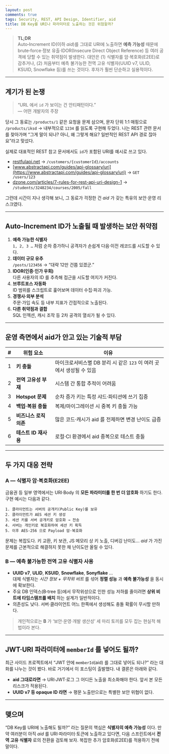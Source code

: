 ```yaml
---
layout: post
comments: true
tags: Security, REST, API Design, Identifier, aid
title: DB Key를 URI나 파라미터로 노출하는 것은 위험할까?
---
```


> **TL;DR**\
> Auto‑Increment ID(이하 _aid_)를 그대로 URI에 노출하면 **예측 가능성** 때문에 brute‑force·정보 유출·IDOR(Insecure Direct Object Reference) 등 여러 공격에 당할 수 있는 취약점이 발생한다. 대안은 (1) 식별자를 암·복호화(E2EE)로 감추거나, (2) 처음부터 예측 불가능한 전역 고유 식별자(UUID v7, ULID, KSUID, Snowflake 등)를 쓰는 것이다. 후자가 훨씬 단순하고 실용적이다.

---

## 계기가 된 논쟁

> “URL 에서 `id` 가 보이는 건 안티패턴이다.”\
> — 어떤 개발자의 주장

당시 그 동료는 `/products/1` 같은 요청을 문제 삼으며, 문자 단위 1:1 매핑으로 `/products/iksd` → 내부적으로 `1234` 를 읽도록 구현해 두었다. 나는 REST 관련 문서를 찾아가며 “그게 말이 되나? 아니, 왜 그렇게 해요? 일반적인 REST API 경로 잖아요”라고 맞섰다.

실제로 대표적인 REST 참고 문서에서도 `id`가 포함된 URI를 예시로 쓰고 있다.

- [restfulapi.net](https://restfulapi.net/resource-naming/) → `/customers/{customerId}/accounts`
- [www.abstractapi.com/guides/api-glossary/uri](https://www.abstractapi.com/guides/api-glossary/uri) → `GET /users/123`
- [dzone.com/articles/7-rules-for-rest-api-uri-design-1](https://dzone.com/articles/7-rules-for-rest-api-uri-design-1) → `/students/3248234/courses/2005/fall`

그런데 시간이 지나 생각해 보니, 그 동료가 걱정한 건 _aid_ 가 갖는 특유의 보안·운영 리스크였다.

---

## Auto‑Increment ID가 노출될 때 발생하는 보안 취약점

1. **예측 가능한 식별자**\
   `1, 2, 3 …` 처럼 순차 증가하니 공격자가 손쉽게 다음·이전 레코드를 시도할 수 있다.
2. **데이터 규모 유추**\
   `/posts/123456` → “대략 12만 건쯤 있겠군.”
3. **IDOR(인증·인가 우회)**\
   다른 사용자의 ID 를 추측해 접근을 시도할 여지가 커진다.
4. **브루트포스 자동화**\
   ID 범위를 스크립트로 훑어보며 데이터 수집·파괴 가능.
5. **경쟁사·외부 분석**\
   주문·가입 속도 등 내부 지표가 간접적으로 노출된다.
6. **다른 취약점과 결합**\
   SQL 인젝션, 캐시 조작 등 2차 공격의 열쇠가 될 수 있다.

---

## 운영 측면에서 aid가 안고 있는 기술적 부담

| #   | 위험 요소              | 이유                                                                 |
| --- | ---------------------- | -------------------------------------------------------------------- |
| 1   | **키 충돌**            | 마이크로서비스별 DB 분리 시 같은 `123` 이 여러 곳에서 생성될 수 있음 |
| 2   | **전역 고유성 부재**   | 시스템 간 통합 추적이 어려움                                         |
| 3   | **Hotspot 문제**       | 순차 증가 키는 특정 샤드·파티션에 쓰기 집중                          |
| 4   | **백업·복원 충돌**     | 복제/마이그레이션 시 중복 키 충돌 가능                               |
| 5   | **비즈니스 로직 의존** | 많은 코드·캐시가 aid 를 전제하면 변경 난이도 급증                    |
| 6   | **테스트 ID 재사용**   | 로컬·CI 환경에서 aid 중복으로 테스트 충돌                            |

---

## 두 가지 대응 전략

### A — 식별자 암·복호화(E2EE)

금융권 등 일부 영역에서는 URI·Body 의 **모든 파라미터를 한 번 더 암호화** 하기도 한다. 구현 예시는 다음과 같다.

```text
1. 클라이언트는 서버의 공개키(Public Key)를 보유
2. 클라이언트가 AES 세션 키 생성
3. 세션 키를 서버 공개키로 암호화 → 전송
4. 서버는 개인키로 복호화하여 세션 키 획득
5. 이후 AES‑256 으로 Payload 암·복호화
```

문제는 복잡도다. 키 교환, 키 보관, JS 메모리 상 키 노출, 디버깅 난이도… _aid_ 가 가진 문제를 근본적으로 해결하지 못한 채 난이도만 올릴 수 있다.

### B — 예측 불가능한 전역 고유 식별자 사용

- **UUID v7**, **ULID**, **KSUID**, **Snowflake**, **Sonyflake** …\
  대체 식별자는 _시간 정보 + 무작위 비트_ 를 섞어 **정렬 성능** 과 **예측 불가능성** 을 동시에 확보한다.
- 주요 DB 인덱스(B‑tree 등)에서 무작위성으로 인한 성능 저하를 줄이려면 **상위 비트에 타임스탬프를 배치** 하는 설계가 일반적이다.
- 의존성도 낮다. 서버·클라이언트 어느 한쪽에서 생성해도 충돌 확률이 무시할 만하다.

> 개인적으로는 **B** 가 ‘보안·운영·개발 생산성’ 세 마리 토끼를 모두 잡는 현실적 해법이라 본다.

---

## JWT·URI 파라미터에 `memberId` 를 넣어도 될까?

최근 사이드 프로젝트에서 “JWT 안에 `memberId`(aid) 를 그대로 넣어도 되나?” 라는 대화를 나누는 것이 봤다.
바로 거기에서 이 포스팅이 출발했다. 내 결론은 아래와 같다.

- **aid 그대로라면** → URI·JWT·로그 그 어디든 노출을 최소화해야 한다. 앞서 본 모든 리스크가 적용된다.
- **UUID v7 등 opaque ID 라면** → 평문 노출만으로는 특별한 보안 위협이 없다.

---

## 맺으며

“DB Key를 URI에 노출해도 될까?” 라는 질문의 핵심은 **식별자의 예측 가능성** 이다. 만약 여러분이 아직 _aid_ 를 URI·파라미터·토큰에 노출하고 있다면, 다음 스프린트에서 **전역 고유 식별자** 로의 전환을 검토해 보자. 복잡한 추가 암호화(E2EE)를 적용하기 전에 말이다.
